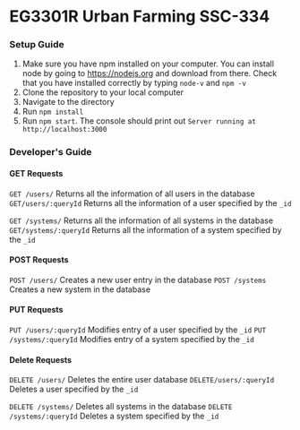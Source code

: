 # EG3301R Urban Farming SSC-334

### Setup Guide
1. Make sure you have npm installed on your computer. You can install node by going to https://nodejs.org and download from there. Check that you have installed correctly by typing `node-v` and `npm -v`
2. Clone the repository to your local computer
3. Navigate to the directory
4. Run `npm install`
5. Run `npm start`. The console should print out `Server running at http://localhost:3000`


### Developer's Guide
#### GET Requests
`GET /users/`
Returns all the information of all users in the database
`GET/users/:queryId`
Returns all the information of a user specified by the `_id`

`GET /systems/`
Returns all the information of all systems in the database
`GET/systems/:queryId`
Returns all the information of a system specified by the `_id`

#### POST Requests
`POST /users/`
Creates a new user entry in the database
`POST /systems`
Creates a new system in the database

#### PUT Requests
`PUT /users/:queryId`
Modifies entry of a user specified by the `_id`
`PUT /systems/:queryId`
Modifies entry of a system specified by the `_id`

#### Delete Requests
`DELETE /users/`
Deletes the entire user database
`DELETE/users/:queryId`
Deletes a user specified by the `_id`

`DELETE /systems/`
Deletes all systems in the database
`DELETE /systems/:queryId`
Deletes a system specified by the `_id`
